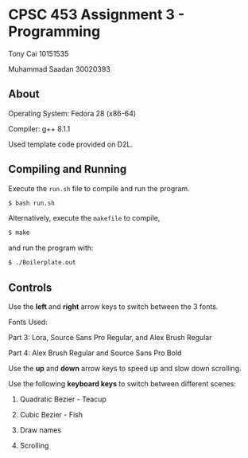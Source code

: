 # CPSC 453 Assignment 3 - Programming

Tony Cai 10151535

Muhammad Saadan 30020393

## About
Operating System: Fedora 28 (x86-64)

Compiler: g++ 8.1.1

Used template code provided on D2L.

## Compiling and Running
Execute the `run.sh` file to compile and run the program.
```bash
$ bash run.sh
```
Alternatively, execute the `makefile` to compile,
```bash
$ make
```
and run the program with:
```bash
$ ./Boilerplate.out
```

## Controls
Use the **left** and **right** arrow keys to switch between the 3 fonts.

Fonts Used: 

Part 3: Lora, Source Sans Pro Regular, and Alex Brush Regular 

Part 4: Alex Brush Regular and Source Sans Pro Bold

Use the **up** and **down** arrow keys to speed up and slow down scrolling.


Use the following **keyboard keys** to switch between different scenes:

1. Quadratic Bezier - Teacup 

2. Cubic Bezier - Fish

3. Draw names 

4. Scrolling
